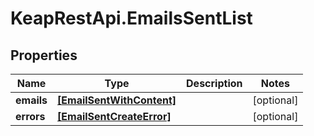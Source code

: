 # KeapRestApi.EmailsSentList

## Properties

Name | Type | Description | Notes
------------ | ------------- | ------------- | -------------
**emails** | [**[EmailSentWithContent]**](EmailSentWithContent.md) |  | [optional] 
**errors** | [**[EmailSentCreateError]**](EmailSentCreateError.md) |  | [optional] 


